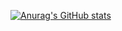 [![Anurag's GitHub stats](https://github-readme-stats.vercel.app/api?username=zhouxinshi66&count_private=true&show_icons=true&theme=gruvbox&repo=github-readme-stats)](https://github.com/anuraghazra/github-readme-stats)

